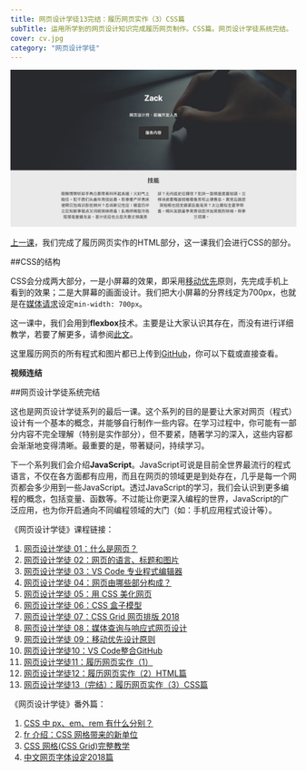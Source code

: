 ```yaml
---
title: 网页设计学徒13完结：履历网页实作（3）CSS篇
subTitle: 运用所学到的网页设计知识完成履历网页制作。CSS篇。网页设计学徒系统完结。
cover: cv.jpg
category: "网页设计学徒"
---
```


![履历网页实作](cv.jpg)

[上一课](/cv-website)，我们完成了履历网页实作的HTML部分，这一课我们会进行CSS的部分。

##CSS的结构

CSS会分成两大部分，一是小屏幕的效果，即采用[移动优先](/mobile-first)原则，先完成手机上看到的效果；二是大屏幕的画面设计。我们把大小屏幕的分界线定为700px，也就是在[媒体请求](/media-query)设定`min-width: 700px`。

这一课中，我们会用到**flexbox**技术。主要是让大家认识其存在，而没有进行详细教学，若要了解更多，请参阅[此文](https://www.w3cplus.com/css3/understanding-flexbox-everything-you-need-to-know.html)。

这里履历网页的所有程式和图片都已上传到[GitHub](https://github.com/ZacharyChim/cv)，你可以下载或直接查看。

**视频连结**



##网页设计学徒系统完结

这也是网页设计学徒系列的最后一课。这个系列的目的是要让大家对网页（程式）设计有一个基本的概念，并能够自行制作一些内容。在学习过程中，你可能有一部分内容不完全理解（特别是实作部分），但不要紧，随著学习的深入，这些内容都会渐渐地变得清晰。最重要的是，带著疑问，持续学习。

下一个系列我们会介绍**JavaScript**。JavaScript可说是目前全世界最流行的程式语言，不仅在各方面都有应用，而且在网页的领域更是到处存在，几乎是每一个网页都会多少用到一些JavaScript。透过JavaScript的学习，我们会认识到更多编程的概念，包括变量、函数等。不过能让你更深入编程的世界，JavaScript的广泛应用，也为你开启通向不同编程领域的大门（如：手机应用程式设计等）。

《网页设计学徒》课程链接：

1.  [网页设计学徒 01：什么是网页？](/web-design)
2.  [网页设计学徒 02：网页的语言、标题和图片](/html-tags)
3.  [网页设计学徒 03：VS Code 专业程式编辑器](/vs-code)
4.  [网页设计学徒 04：网页由哪些部分构成？](/html-sementic)
5.  [网页设计学徒 05：用 CSS 美化网页](/css)
6.  [网页设计学徒 06：CSS 盒子模型](/css-box-model)
7.  [网页设计学徒 07：CSS Grid 网页排版 2018](/css-grid)
8.  [网页设计学徒 08：媒体查询与响应式网页设计](/media-query)
9.  [网页设计学徒 09：移动优先设计原则](/mobile-first)
10. [网页设计学徒10：VS Code整合GitHub](/github-vscode)
11. [网页设计学徒11：履历网页实作（1）](/cv-website)
12. [网页设计学徒12：履历网页实作（2）HTML篇](/cv-html)
13. [网页设计学徒13（完结）：履历网页实作（3）CSS篇](/cv-css)

《网页设计学徒》番外篇：

1.  [CSS 中 px、em、rem 有什么分别？](/px-em-rem)
2.  [fr 介绍：CSS 网格带来的新单位](/fr-css-grid)
3.  [CSS 网格(CSS Grid)完整教学](/css-grid-grid)
4.  [中文网页字体设定2018篇](/chinese-font-family)
